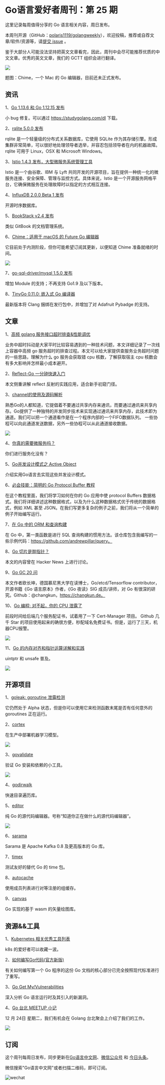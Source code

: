 # Go语言爱好者周刊：第 25 期

这里记录每周值得分享的 Go 语言相关内容，周日发布。

本周刊开源（GitHub：[polaris1119/golangweekly](https://github.com/polaris1119/golangweekly)），欢迎投稿，推荐或自荐文章/软件/资源等，请[提交 issue](https://github.com/polaris1119/golangweekly/issues) 。

鉴于大部分人可能没法坚持把英文文章看完，因此，周刊中会尽可能推荐优质的中文文章。优秀的英文文章，我们的 GCTT 组织会进行翻译。

![](imgs/issue025/cover.png)

题图：Chime，一个 Mac 的 Go 编辑器，目前还未正式发布。


## 资讯

1、[Go 1.13.6 和 Go 1.12.15 发布](https://forum.golangbridge.org/t/go-1-13-6-and-go-1-12-15-are-released/17031)

小 bug 修复。可以通过 https://studygolang.com/dl 下载。

2、[rqlite 5.0.0 发布](http://www.philipotoole.com/rqlite-5-0-0-released/)

rqlite 是一个轻量级的分布式关系数据库，它使用 SQLite 作为其存储引擎。形成集群非常简单，可以很好地处理领导者选举，并容忍包括领导者在内的机器故障。rqlite 可用于 Linux，OSX 和 Microsoft Windows。

3、[Istio 1.4.3 发布，大型微服务系统管理工具](https://www.oschina.net/news/112726/istio-1-4-3-released)

Istio 是一个由谷歌、IBM 与 Lyft 共同开发的开源项目，旨在提供一种统一化的微服务连接、安全保障、管理与监控方式。具体来说，Istio 是一个开源服务网格平台，它确保微服务在处理故障时以指定的方式相互连接。

4、[InfluxDB 2.0.0 Beta 1 发布](https://www.oschina.net/news/112706/influxdb-2-0-0-bate-1-released)

开源时序数据库。

5、[BookStack v2.4 发布](https://www.oschina.net/news/112626/bookstack-2-4-released)

类似 GitBook 的文档管理系统。

6、[Chime：适用于 macOS 的 Future Go 编辑器](https://www.chimehq.com/)

它目前处于内测阶段，但你可能希望订阅其更新，以便知道 Chime 准备就绪的时间。

![](imgs/issue025/built-for-macos.png)

7、[go-sql-driver/mysql 1.5.0 发布](https://github.com/go-sql-driver/mysql/releases/tag/v1.5.0)

增加 Module 的支持；不再支持 Go1.9 及以下版本。

8、[TinyGo 0.11.0: 嵌入式 Go 编译器](https://github.com/tinygo-org/tinygo/releases/tag/v0.11.0)

最新版本将 Clang 捆绑在发行包中，并增加了对 Adafruit Pybadge 的支持。

## 文章

1、[高频 golang 服务接口超时排查&性能调优](https://mp.weixin.qq.com/s/rDjTqqR0q4VTSQrYFzbR7w)

业务中超时抖动是大家平时比较容易遇到的一种技术问题，本文详细记录了一次线上容器中高频 go 服务超时的排查过程。本文可以给大家提供查服务业务超时问题的一些思路，理解为什么 go 服务会获取错 cpu 核数，了解获取宿主 cpu 核数会有多大影响并怎样最小成本避开。

2、[Reflect-Go 一分钟快速入门](https://studygolang.com/articles/25982)

本文侧重讲解 reflect 反射的实践应用，适合新手初窥门径。

3、[channel的使用及源码解析](https://studygolang.com/articles/25971)

熟悉Go的人都知道，它提倡着不要通过共享内存来通讯，而要通过通讯来共享内存。Go提供了一种独特的并发同步技术来实现通过通讯来共享内存，此技术即为通道。我们可以把一个通道看作是在一个程序内部的一个FIFO数据队列。 一些协程可以向此通道发送数据，另外一些协程可以从此通道接收数据。

![](imgs/issue025/unbuffer_channel.png)

4、[你真的需要微服务吗？](https://mp.weixin.qq.com/s/4R1SlIX8nXC1MLdPAdZlHQ)

你们进行服务化没有？

5、[Go并发设计模式之 Active Object](https://mp.weixin.qq.com/s/D-3-Bpl5UZ_w_tnUHh6UaA)

介绍实用Go语言去实现这些并发设计模式。

6、[必会技能：简明的 Go Protocol Buffer 教程](https://mp.weixin.qq.com/s/s_6H68RQ9JDiA6TGmiZyOQ)

在这个教程里面，我们将学习如何在你的 Go 应用中使 protocol Buffers 数据格式。我们将详细讲述这种数据格式，以及为什么这种数据格式优于传统的数据格式，例如 XML 甚至 JSON。在我们写更多复杂的例子之前，我们将从一个简单的例子开始编写运行。

7、[在 Go 中的 ORM 和查询构建](https://mp.weixin.qq.com/s/RQJZUqcFvrNoqPerfRnr7A)

在 Go 中，第一类函数是进行 SQL 查询构建的惯用方法。该仓库包含我编写的一些示例代码：https://github.com/andrewpillar/query。

8、[Go 切片是胖指针？](https://mp.weixin.qq.com/s/cTc4Q-MtWhRLpjA0C06RAQ)

本文的内容曾在 Hacker News 上进行讨论。

9、[Go GC 20 问](https://mp.weixin.qq.com/s/o2oMMh0PF5ZSoYD0XOBY2Q)

本文作者欧长坤，德国慕尼黑大学在读博士，Go/etcd/Tensorflow contributor，开源书籍《Go 语言原本》作者，《Go 夜读》SIG 成员/讲师，对 Go 有很深的研究。Github：@changkun，https://changkun.de。

10、[Go 编程: 对不起，你的 CPU 泄露了](https://www.gitdig.com/cpu-leak/)

前段时间给后端几个服务配证书，试着用了一下 Cert-Manager 项目。 Github 几千 Star 的项目使用起来的确很方便，秒配域名免费证书。但是，运行了三天，机器CPU报警。

![](imgs/issue025/cpu-leak.png)

11、[Go 的内存对齐和指针运算详解和实践](https://learnku.com/articles/39255)

uintptr 和 unsafe 普及。

![](imgs/issue025/memory.png)

## 开源项目

1、[goleak: goroutine 泄露检测](https://github.com/uber-go/goleak)

它仍然处于 Alpha 状态，但是你可以使用它来检测函数末尾是否有任何意外的 goroutines 正在运行。

2、[cortex](https://github.com/cortexlabs/cortex)

在生产中部署机器学习模型。

![](imgs/issue025/cortex.gif)

3、[govalidate](https://github.com/rakyll/govalidate)

验证 Go 安装和依赖的小工具。

![](imgs/issue025/govalidate.png)

4、[godirwalk](https://github.com/karrick/godirwalk)

快速目录遍历库。

5、[editor](https://github.com/jmigpin/editor)

纯 Go 的源代码编辑器。号称“知道你正在做什么的源代码编辑器”。

![](imgs/issue025/editor.png)

6、[sarama](https://github.com/Shopify/sarama)

Sarama 是 Apache Kafka 0.8 及更高版本的 Go 库。

7、[timex](https://github.com/cabify/timex)

测试友好的替代 Go 的 time 包。

8、[autocache](https://github.com/pomerium/autocache)

使用成员列表进行对等注册的组缓存。

9、[canvas](https://github.com/tdewolff/canvas)

Go 实现的基于 wasm 的矢量绘图库。

## 资源&&工具

1、[Kubernetes 相关优秀工具列表](https://docs.google.com/spreadsheets/d/1WPHt0gsb7adVzY3eviMK2W8LejV0I5m_Zpc8tMzl_2w/edit#gid=0)

k8s 的爱好者可以收藏一波。

2、[如何编写Go代码(官方新版) ](https://golang.org/doc/code.html)

有关如何编写第一个 Go 程序的这份 Go 文档的核心部分已完全按照现代标准进行了重写。

3、[Go Get My/Vulnerabilities](https://www.youtube.com/watch?v=GGQcv7fK0JY)

深入分析 Go 语言运行时及其引入的新漏洞。

4、[Go 台北 MEETUP 小记](https://diode.io/diode/Diode-Presented-at-the-Golang-Taipei-Meetup-20002/)

12 月 24日 星期二，我们有机会在 Golang 台北聚会上介绍了我们的工作。

![](imgs/issue025/diode.png)

## 订阅

这个周刊每周日发布，同步更新在[Go语言中文网](https://studygolang.com/go/weekly)、[微信公众号](https://weixin.sogou.com/weixin?query=Go%E8%AF%AD%E8%A8%80%E4%B8%AD%E6%96%87%E7%BD%91) 和 [今日头条](https://www.toutiao.com/c/user/59903081459/#mid=1586087918877709)。

微信搜索"Go语言中文网"或者扫描二维码，即可订阅。

![wechat](imgs/wechat.png)
